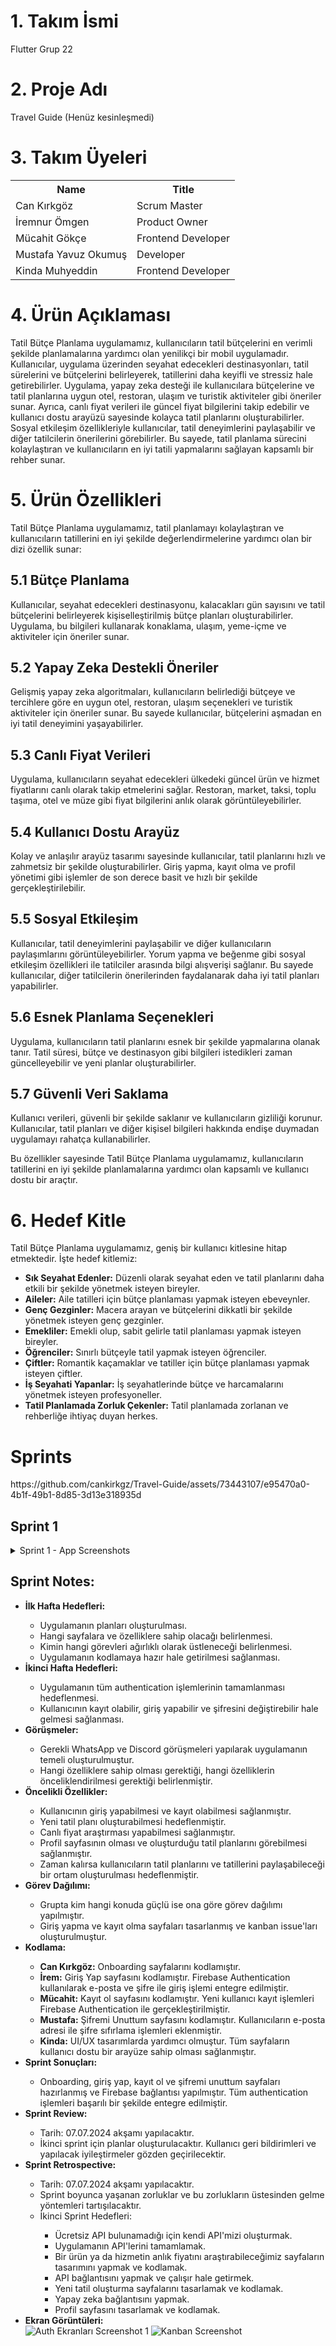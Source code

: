 <h1>1. Takım İsmi</h1>
<p>Flutter Grup 22</p>

<h1>2. Proje Adı</h1>
<p>Travel Guide (Henüz kesinleşmedi)</p>

<h1>3. Takım Üyeleri</h1>
<table>
    <tr>
        <th>Name</th>
        <th>Title</th>
    </tr>
    <tr>
        <td>Can Kırkgöz</td>
        <td>Scrum Master</td>
    </tr>
    <tr>
        <td>İremnur Ömgen</td>
        <td>Product Owner</td>
    </tr>
    <tr>
        <td>Mücahit Gökçe</td>
        <td>Frontend Developer</td>
    </tr>
    <tr>
        <td>Mustafa Yavuz Okumuş</td>
        <td>Developer</td>
    </tr>
    <tr>
        <td>Kinda Muhyeddin</td>
        <td>Frontend Developer</td>
    </tr>
</table>

<h1>4. Ürün Açıklaması</h1>
<p>Tatil Bütçe Planlama uygulamamız, kullanıcıların tatil bütçelerini en verimli şekilde planlamalarına yardımcı olan yenilikçi bir mobil uygulamadır. Kullanıcılar, uygulama üzerinden seyahat edecekleri destinasyonları, tatil sürelerini ve bütçelerini belirleyerek, tatillerini daha keyifli ve stressiz hale getirebilirler. Uygulama, yapay zeka desteği ile kullanıcılara bütçelerine ve tatil planlarına uygun otel, restoran, ulaşım ve turistik aktiviteler gibi öneriler sunar. Ayrıca, canlı fiyat verileri ile güncel fiyat bilgilerini takip edebilir ve kullanıcı dostu arayüzü sayesinde kolayca tatil planlarını oluşturabilirler. Sosyal etkileşim özellikleriyle kullanıcılar, tatil deneyimlerini paylaşabilir ve diğer tatilcilerin önerilerini görebilirler. Bu sayede, tatil planlama sürecini kolaylaştıran ve kullanıcıların en iyi tatili yapmalarını sağlayan kapsamlı bir rehber sunar.</p>

<h1>5. Ürün Özellikleri</h1>
<p>Tatil Bütçe Planlama uygulamamız, tatil planlamayı kolaylaştıran ve kullanıcıların tatillerini en iyi şekilde değerlendirmelerine yardımcı olan bir dizi özellik sunar:</p>

<h2>5.1 Bütçe Planlama</h2>
<p>Kullanıcılar, seyahat edecekleri destinasyonu, kalacakları gün sayısını ve tatil bütçelerini belirleyerek kişiselleştirilmiş bütçe planları oluşturabilirler. Uygulama, bu bilgileri kullanarak konaklama, ulaşım, yeme-içme ve aktiviteler için öneriler sunar.</p>

<h2>5.2 Yapay Zeka Destekli Öneriler</h2>
<p>Gelişmiş yapay zeka algoritmaları, kullanıcıların belirlediği bütçeye ve tercihlere göre en uygun otel, restoran, ulaşım seçenekleri ve turistik aktiviteler için öneriler sunar. Bu sayede kullanıcılar, bütçelerini aşmadan en iyi tatil deneyimini yaşayabilirler.</p>

<h2>5.3 Canlı Fiyat Verileri</h2>
<p>Uygulama, kullanıcıların seyahat edecekleri ülkedeki güncel ürün ve hizmet fiyatlarını canlı olarak takip etmelerini sağlar. Restoran, market, taksi, toplu taşıma, otel ve müze gibi fiyat bilgilerini anlık olarak görüntüleyebilirler.</p>

<h2>5.4 Kullanıcı Dostu Arayüz</h2>
<p>Kolay ve anlaşılır arayüz tasarımı sayesinde kullanıcılar, tatil planlarını hızlı ve zahmetsiz bir şekilde oluşturabilirler. Giriş yapma, kayıt olma ve profil yönetimi gibi işlemler de son derece basit ve hızlı bir şekilde gerçekleştirilebilir.</p>

<h2>5.5 Sosyal Etkileşim</h2>
<p>Kullanıcılar, tatil deneyimlerini paylaşabilir ve diğer kullanıcıların paylaşımlarını görüntüleyebilirler. Yorum yapma ve beğenme gibi sosyal etkileşim özellikleri ile tatilciler arasında bilgi alışverişi sağlanır. Bu sayede kullanıcılar, diğer tatilcilerin önerilerinden faydalanarak daha iyi tatil planları yapabilirler.</p>

<h2>5.6 Esnek Planlama Seçenekleri</h2>
<p>Uygulama, kullanıcıların tatil planlarını esnek bir şekilde yapmalarına olanak tanır. Tatil süresi, bütçe ve destinasyon gibi bilgileri istedikleri zaman güncelleyebilir ve yeni planlar oluşturabilirler.</p>

<h2>5.7 Güvenli Veri Saklama</h2>
<p>Kullanıcı verileri, güvenli bir şekilde saklanır ve kullanıcıların gizliliği korunur. Kullanıcılar, tatil planları ve diğer kişisel bilgileri hakkında endişe duymadan uygulamayı rahatça kullanabilirler.</p>

<p>Bu özellikler sayesinde Tatil Bütçe Planlama uygulamamız, kullanıcıların tatillerini en iyi şekilde planlamalarına yardımcı olan kapsamlı ve kullanıcı dostu bir araçtır.</p>

<h1>6. Hedef Kitle</h1>
<p>Tatil Bütçe Planlama uygulamamız, geniş bir kullanıcı kitlesine hitap etmektedir. İşte hedef kitlemiz:</p>
<ul>
    <li><b>Sık Seyahat Edenler:</b> Düzenli olarak seyahat eden ve tatil planlarını daha etkili bir şekilde yönetmek isteyen bireyler.</li>
    <li><b>Aileler:</b> Aile tatilleri için bütçe planlaması yapmak isteyen ebeveynler.</li>
    <li><b>Genç Gezginler:</b> Macera arayan ve bütçelerini dikkatli bir şekilde yönetmek isteyen genç gezginler.</li>
    <li><b>Emekliler:</b> Emekli olup, sabit gelirle tatil planlaması yapmak isteyen bireyler.</li>
    <li><b>Öğrenciler:</b> Sınırlı bütçeyle tatil yapmak isteyen öğrenciler.</li>
    <li><b>Çiftler:</b> Romantik kaçamaklar ve tatiller için bütçe planlaması yapmak isteyen çiftler.</li>
    <li><b>İş Seyahati Yapanlar:</b> İş seyahatlerinde bütçe ve harcamalarını yönetmek isteyen profesyoneller.</li>
    <li><b>Tatil Planlamada Zorluk Çekenler:</b> Tatil planlamada zorlanan ve rehberliğe ihtiyaç duyan herkes.</li>
</ul>

<h1>Sprints</h1>
https://github.com/cankirkgz/Travel-Guide/assets/73443107/e95470a0-4b1f-49b1-8d85-3d13e318935d

<h2>Sprint 1</h2>
    
  <details>
        <summary>Sprint 1 - App Screenshots</summary>
        <h2>Onboarding Sayfaları</h2>
        <div class="screenshot">
            <img src="https://github.com/cankirkgz/Travel-Guide/assets/73443107/e95470a0-4b1f-49b1-8d85-3d13e318935d" alt="Onboarding Screenshot 1">
            <img src="https://github.com/cankirkgz/Travel-Guide/assets/73443107/4ba2300d-0779-439c-b102-0ae14ecac82f" alt="Onboarding Screenshot 2">
            <img src="https://github.com/cankirkgz/Travel-Guide/assets/73443107/e3730ce2-a664-4601-944e-8e4c668a70ae" alt="Onboarding Screenshot 2">
            <img src="https://github.com/cankirkgz/Travel-Guide/assets/73443107/5e0b1bb4-a76f-49c9-916d-4c522cf6025d" alt="Onboarding Screenshot 2">
            <img src="https://github.com/cankirkgz/Travel-Guide/assets/73443107/9e84015d-1737-4129-9f94-ad45358af116" alt="Onboarding Screenshot 2">
        </div>
        <h2>Authentication Sayfaları</h2>
        <div class="screenshot">
            <img src="https://github.com/cankirkgz/Travel-Guide/assets/73443107/1be2441a-7d9d-4743-951f-445cf2eb318d" alt="Authentication Screenshot 1">
            <img src="https://github.com/cankirkgz/Travel-Guide/assets/73443107/e44f95cd-ecff-499b-97d2-3a8dc165f947" alt="Authentication Screenshot 2">
            <img src="https://github.com/cankirkgz/Travel-Guide/assets/73443107/f1242a1a-ca9a-45d9-8b79-41ec35cab44f" alt="Authentication Screenshot 2">
        </div>
        <h2>Ana Sayfa</h2>
        <div class="screenshot">
            <img src="https://github.com/cankirkgz/Travel-Guide/assets/73443107/b04223cc-d3ca-49f6-a877-88cdf3a4fa25" alt="Ana Sayfa Screenshot 1">
        </div>
    </details>
    </details>
    
  <h2>Sprint Notes:</h2>
    <ul>
        <li><strong>İlk Hafta Hedefleri:</strong></li>
        <ul>
            <li>Uygulamanın planları oluşturulması.</li>
            <li>Hangi sayfalara ve özelliklere sahip olacağı belirlenmesi.</li>
            <li>Kimin hangi görevleri ağırlıklı olarak üstleneceği belirlenmesi.</li>
            <li>Uygulamanın kodlamaya hazır hale getirilmesi sağlanması.</li>
        </ul>
        <li><strong>İkinci Hafta Hedefleri:</strong></li>
        <ul>
            <li>Uygulamanın tüm authentication işlemlerinin tamamlanması hedeflenmesi.</li>
            <li>Kullanıcının kayıt olabilir, giriş yapabilir ve şifresini değiştirebilir hale gelmesi sağlanması.</li>
        </ul>
        <li><strong>Görüşmeler:</strong></li>
        <ul>
            <li>Gerekli WhatsApp ve Discord görüşmeleri yapılarak uygulamanın temeli oluşturulmuştur.</li>
            <li>Hangi özelliklere sahip olması gerektiği, hangi özelliklerin önceliklendirilmesi gerektiği belirlenmiştir.</li>
        </ul>
        <li><strong>Öncelikli Özellikler:</strong></li>
        <ul>
            <li>Kullanıcının giriş yapabilmesi ve kayıt olabilmesi sağlanmıştır.</li>
            <li>Yeni tatil planı oluşturabilmesi hedeflenmiştir.</li>
            <li>Canlı fiyat araştırması yapabilmesi sağlanmıştır.</li>
            <li>Profil sayfasının olması ve oluşturduğu tatil planlarını görebilmesi sağlanmıştır.</li>
            <li>Zaman kalırsa kullanıcıların tatil planlarını ve tatillerini paylaşabileceği bir ortam oluşturulması hedeflenmiştir.</li>
        </ul>
        <li><strong>Görev Dağılımı:</strong></li>
        <ul>
            <li>Grupta kim hangi konuda güçlü ise ona göre görev dağılımı yapılmıştır.</li>
            <li>Giriş yapma ve kayıt olma sayfaları tasarlanmış ve kanban issue'ları oluşturulmuştur.</li>
        </ul>
        <li><strong>Kodlama:</strong></li>
        <ul>
            <li><strong>Can Kırkgöz:</strong> Onboarding sayfalarını kodlamıştır.</li>
            <li><strong>İrem:</strong> Giriş Yap sayfasını kodlamıştır. Firebase Authentication kullanılarak e-posta ve şifre ile giriş işlemi entegre edilmiştir.</li>
            <li><strong>Mücahit:</strong> Kayıt ol sayfasını kodlamıştır. Yeni kullanıcı kayıt işlemleri Firebase Authentication ile gerçekleştirilmiştir.</li>
            <li><strong>Mustafa:</strong> Şifremi Unuttum sayfasını kodlamıştır. Kullanıcıların e-posta adresi ile şifre sıfırlama işlemleri eklenmiştir.</li>
            <li><strong>Kinda:</strong> UI/UX tasarımlarda yardımcı olmuştur. Tüm sayfaların kullanıcı dostu bir arayüze sahip olması sağlanmıştır.</li>
        </ul>
        <li><strong>Sprint Sonuçları:</strong></li>
        <ul>
            <li>Onboarding, giriş yap, kayıt ol ve şifremi unuttum sayfaları hazırlanmış ve Firebase bağlantısı yapılmıştır. Tüm authentication işlemleri başarılı bir şekilde entegre edilmiştir.</li>
        </ul>
        <li><strong>Sprint Review:</strong></li>
        <ul>
            <li>Tarih: 07.07.2024 akşamı yapılacaktır.</li>
            <li>İkinci sprint için planlar oluşturulacaktır. Kullanıcı geri bildirimleri ve yapılacak iyileştirmeler gözden geçirilecektir.</li>
        </ul>
        <li><strong>Sprint Retrospective:</strong></li>
        <ul>
            <li>Tarih: 07.07.2024 akşamı yapılacaktır.</li>
            <li>Sprint boyunca yaşanan zorluklar ve bu zorlukların üstesinden gelme yöntemleri tartışılacaktır.</li>
            <li>İkinci Sprint Hedefleri:</li>
            <ul>
                <li>Ücretsiz API bulunamadığı için kendi API'mizi oluşturmak.</li>
                <li>Uygulamanın API'lerini tamamlamak.</li>
                <li>Bir ürün ya da hizmetin anlık fiyatını araştırabileceğimiz sayfaların tasarımını yapmak ve kodlamak.</li>
                <li>API bağlantısını yapmak ve çalışır hale getirmek.</li>
                <li>Yeni tatil oluşturma sayfalarını tasarlamak ve kodlamak.</li>
                <li>Yapay zeka bağlantısını yapmak.</li>
                <li>Profil sayfasını tasarlamak ve kodlamak.</li>
            </ul>
        </ul>
        <li><strong>Ekran Görüntüleri:</strong></li>
        <div class="screenshot">
            <img src="file-SJVSPgvlJL4zwnfLUk8pSUBo" alt="Auth Ekranları Screenshot 1">
            <img src="file-GjkTSjllhgHvrllAL0Lpqd3L" alt="Kanban Screenshot">
        </div>
    </ul>
</details>
